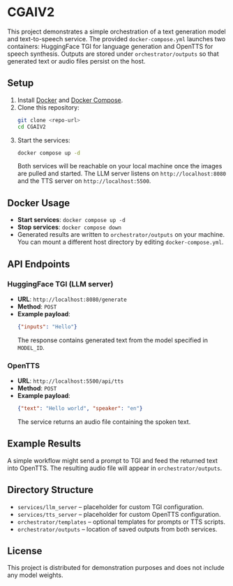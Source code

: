 # CGAIV2

This project demonstrates a simple orchestration of a text generation model and text-to-speech service. The provided `docker-compose.yml` launches two containers: HuggingFace TGI for language generation and OpenTTS for speech synthesis. Outputs are stored under `orchestrator/outputs` so that generated text or audio files persist on the host.

## Setup
1. Install [Docker](https://docs.docker.com/get-docker/) and [Docker Compose](https://docs.docker.com/compose/).
2. Clone this repository:
   ```bash
   git clone <repo-url>
   cd CGAIV2
   ```
3. Start the services:
   ```bash
   docker compose up -d
   ```
   Both services will be reachable on your local machine once the images are pulled and started.
   The LLM server listens on `http://localhost:8080` and the TTS server on `http://localhost:5500`.

## Docker Usage
- **Start services**: `docker compose up -d`
- **Stop services**: `docker compose down`
- Generated results are written to `orchestrator/outputs` on your machine. You can mount a different host directory by editing `docker-compose.yml`.

## API Endpoints
### HuggingFace TGI (LLM server)
- **URL**: `http://localhost:8080/generate`
- **Method**: `POST`
- **Example payload**:
  ```json
  {"inputs": "Hello"}
  ```
  The response contains generated text from the model specified in `MODEL_ID`.

### OpenTTS
- **URL**: `http://localhost:5500/api/tts`
- **Method**: `POST`
- **Example payload**:
  ```json
  {"text": "Hello world", "speaker": "en"}
  ```
  The service returns an audio file containing the spoken text.

## Example Results
A simple workflow might send a prompt to TGI and feed the returned text into OpenTTS. The resulting audio file will appear in `orchestrator/outputs`.

## Directory Structure
- `services/llm_server` – placeholder for custom TGI configuration.
- `services/tts_server` – placeholder for custom OpenTTS configuration.
- `orchestrator/templates` – optional templates for prompts or TTS scripts.
- `orchestrator/outputs` – location of saved outputs from both services.

## License
This project is distributed for demonstration purposes and does not include any model weights.
